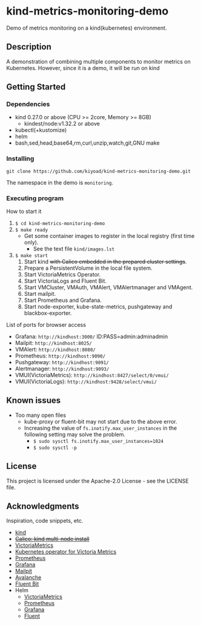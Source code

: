 # kind-metrics-monitoring-demo

Demo of metrics monitoring on a kind(kubernetes) environment.

## Description

A demonstration of combining multiple components to monitor metrics on Kubernetes.
However, since it is a demo, it will be run on kind

## Getting Started

### Dependencies

* kind 0.27.0 or above (CPU >= 2core, Memory >= 8GB)
  * kindest/node:v1.32.2 or above
* kubectl(+kustomize)
* helm
* bash,sed,head,base64,rm,curl,unzip,watch,git,GNU make

### Installing

```shell
git clone https://github.com/kiyoad/kind-metrics-monitoring-demo.git
```

The namespace in the demo is `monitoring`.

### Executing program

How to start it

1. `$ cd kind-metrics-monitoring-demo`
1. `$ make ready`
   * Get some container images to register in the local registry (first time only).
      * See the text file `kind/images.lst`
1. `$ make start`
   1. Start kind ~~with Calico embedded in the prepared cluster settings~~.
   2. Prepare a PersistentVolume in the local file system.
   3. Start VictoriaMetrics Operator.
   4. Start VictoriaLogs and Fluent Bit.
   5. Start VMCluster, VMAuth, VMAlert, VMAlertmanager and VMAgent.
   6. Start mailpit.
   7. Start Prometheus and Grafana.
   8. Start node-exporter, kube-state-metrics, pushgateway and blackbox-exporter.

List of ports for browser access

* Grafana: `http://kindhost:3000/` ID:PASS=admin:adminadmin
* Mailpit: `http://kindhost:8025/`
* VMAlert: `http://kindhost:8080/`
* Prometheus: `http://kindhost:9090/`
* Pushgateway: `http://kindhost:9091/`
* Alertmanager: `http://kindhost:9093/`
* VMUI(VictoriaMetrics): `http://kindhost:8427/select/0/vmui/`
* VMUI(VictoriaLogs): `http://kindhost:9428/select/vmui/`

## Known issues

* Too many open files
  * kube-proxy or fluent-bit may not start due to the above error.
  * Increasing the value of `fs.inotify.max_user_instances` in the following setting may solve the problem.
    * `$ sudo sysctl fs.inotify.max_user_instances=1024`
    * `$ sudo sysctl -p`

## License

This project is licensed under the Apache-2.0 License - see the LICENSE file.

## Acknowledgments

Inspiration, code snippets, etc.

* [kind](https://kind.sigs.k8s.io)
* ~~[Calico: kind multi-node install](https://docs.tigera.io/calico/latest/getting-started/kubernetes/kind)~~
* [VictoriaMetrics](https://victoriametrics.com)
* [Kubernetes operator for Victoria Metrics](https://github.com/VictoriaMetrics/operator)
* [Prometheus](https://prometheus.io)
* [Grafana](https://grafana.com)
* [Mailpit](https://mailpit.axllent.org)
* [Avalanche](https://github.com/prometheus-community/avalanche)
* [Fluent Bit](https://fluentbit.io/)
* Helm
  * [VictoriaMetrics](https://github.com/VictoriaMetrics/helm-charts)
  * [Prometheus](https://github.com/prometheus-community/helm-charts)
  * [Grafana](https://github.com/grafana/helm-charts)
  * [Fluent](https://github.com/fluent/helm-charts)
